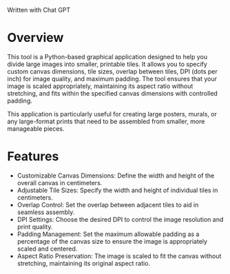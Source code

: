 Written with Chat GPT

# Overview
This tool is a Python-based graphical application designed to help you divide large images into smaller, printable tiles. It allows you to specify custom canvas dimensions, tile sizes, overlap between tiles, DPI (dots per inch) for image quality, and maximum padding. The tool ensures that your image is scaled appropriately, maintaining its aspect ratio without stretching, and fits within the specified canvas dimensions with controlled padding.

This application is particularly useful for creating large posters, murals, or any large-format prints that need to be assembled from smaller, more manageable pieces.

# Features
- Customizable Canvas Dimensions: Define the width and height of the overall canvas in centimeters.
- Adjustable Tile Sizes: Specify the width and height of individual tiles in centimeters.
- Overlap Control: Set the overlap between adjacent tiles to aid in seamless assembly.
- DPI Settings: Choose the desired DPI to control the image resolution and print quality.
- Padding Management: Set the maximum allowable padding as a percentage of the canvas size to ensure the image is appropriately scaled and centered.
- Aspect Ratio Preservation: The image is scaled to fit the canvas without stretching, maintaining its original aspect ratio.
